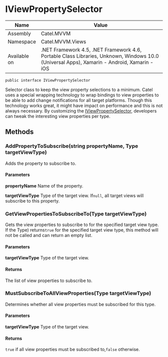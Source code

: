 

# IViewPropertySelector

Name|Value
---|---
Assembly|Catel.MVVM
Namespace|Catel.MVVM.Views
Available on|.NET Framework 4.5, .NET Framework 4.6, Portable Class Libraries, Unknown, Windows 10.0 (Universal Apps), Xamarin - Android, Xamarin - iOS

```
public interface IViewPropertySelector
```

Selector class to keep the view property selections to a minimum. Catel uses a special wrapping technology to wrap bindings to view properties to be able to add change notifications for all target platforms. Though this technology works great, it might have impact on performance and this is not always necessary. By customizing the [IViewPropertySelector](#), developers can tweak the interesting view properties per type.



## Methods

### AddPropertyToSubscribe(string propertyName, Type targetViewType)

Adds the property to subscribe to.

#### Parameters

**propertyName**
Name of the property.

**targetViewType**
Type of the target view. If`null`, all target views will subscribe to this property.



### GetViewPropertiesToSubscribeTo(Type targetViewType)

Gets the view properties to subscribe to for the specified target view type. If the Type) returns`true` for the specified target view type, this method will not be called and can return an empty list.

#### Parameters

**targetViewType**
Type of the target view.

#### Returns

The list of view properties to subscribe to.



### MustSubscribeToAllViewProperties(Type targetViewType)

Determines whether all view properties must be subscribed for this type.

#### Parameters

**targetViewType**
Type of the target view.

#### Returns

`true` if all view properties must be subscribed to,`false` otherwise.



